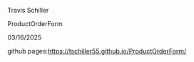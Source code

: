 Travis Schiller

ProductOrderForm

03/16/2025

github pages:https://tschiller55.github.io/ProductOrderForm/
